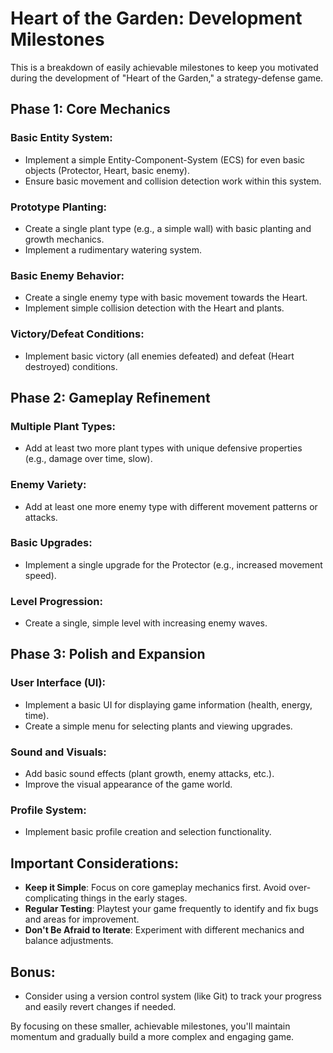 # Heart of the Garden: Development Milestones

This is a breakdown of easily achievable milestones to keep you motivated during the development of "Heart of the Garden," a strategy-defense game.

## Phase 1: Core Mechanics

### Basic Entity System:
- Implement a simple Entity-Component-System (ECS) for even basic objects (Protector, Heart, basic enemy).
- Ensure basic movement and collision detection work within this system.

### Prototype Planting:
- Create a single plant type (e.g., a simple wall) with basic planting and growth mechanics.
- Implement a rudimentary watering system.

### Basic Enemy Behavior:
- Create a single enemy type with basic movement towards the Heart.
- Implement simple collision detection with the Heart and plants.

### Victory/Defeat Conditions:
- Implement basic victory (all enemies defeated) and defeat (Heart destroyed) conditions.

## Phase 2: Gameplay Refinement

### Multiple Plant Types:
- Add at least two more plant types with unique defensive properties (e.g., damage over time, slow).

### Enemy Variety:
- Add at least one more enemy type with different movement patterns or attacks.

### Basic Upgrades:
- Implement a single upgrade for the Protector (e.g., increased movement speed).

### Level Progression:
- Create a single, simple level with increasing enemy waves.

## Phase 3: Polish and Expansion

### User Interface (UI):
- Implement a basic UI for displaying game information (health, energy, time).
- Create a simple menu for selecting plants and viewing upgrades.

### Sound and Visuals:
- Add basic sound effects (plant growth, enemy attacks, etc.).
- Improve the visual appearance of the game world.

### Profile System:
- Implement basic profile creation and selection functionality.

## Important Considerations:

- **Keep it Simple**: Focus on core gameplay mechanics first. Avoid over-complicating things in the early stages.
- **Regular Testing**: Playtest your game frequently to identify and fix bugs and areas for improvement.
- **Don't Be Afraid to Iterate**: Experiment with different mechanics and balance adjustments.

## Bonus:
- Consider using a version control system (like Git) to track your progress and easily revert changes if needed.

By focusing on these smaller, achievable milestones, you'll maintain momentum and gradually build a more complex and engaging game.
